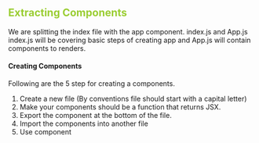 <h2 style="color: yellowgreen">Extracting Components</h2>

We are splitting the index file with the app component.
index.js and App.js
index.js will be covering basic steps of creating app and App.js will contain components to renders.
<h4>Creating Components</h4>
<p>
Following are the 5 step for creating a components.
</p>
<ol>
<li>Create a new file (By conventions file should start with a capital letter)</li>
<li>Make your components should be a function that returns JSX.</li>
<li>Export the component at the bottom of the file.</li>
<li>Import the components into another file</li>
<li>Use component</li>
</ol>